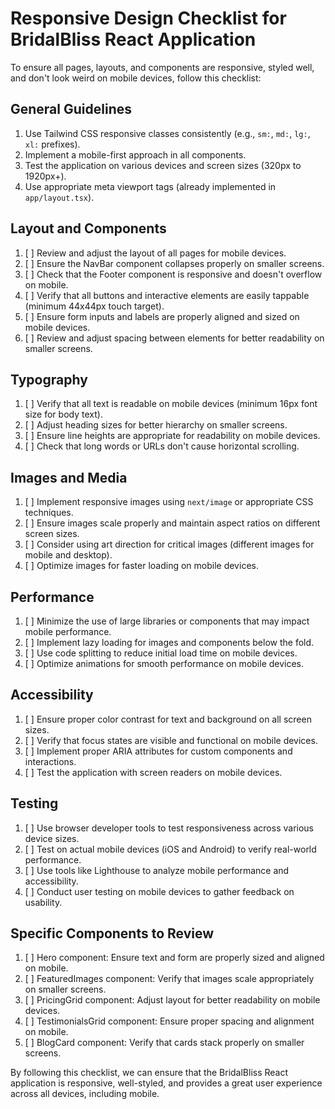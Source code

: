 # Responsive Design Checklist for BridalBliss React Application

To ensure all pages, layouts, and components are responsive, styled well, and don't look weird on mobile devices, follow this checklist:

## General Guidelines

1. Use Tailwind CSS responsive classes consistently (e.g., `sm:`, `md:`, `lg:`, `xl:` prefixes).
2. Implement a mobile-first approach in all components.
3. Test the application on various devices and screen sizes (320px to 1920px+).
4. Use appropriate meta viewport tags (already implemented in `app/layout.tsx`).

## Layout and Components

1. [ ] Review and adjust the layout of all pages for mobile devices.
2. [ ] Ensure the NavBar component collapses properly on smaller screens.
3. [ ] Check that the Footer component is responsive and doesn't overflow on mobile.
4. [ ] Verify that all buttons and interactive elements are easily tappable (minimum 44x44px touch target).
5. [ ] Ensure form inputs and labels are properly aligned and sized on mobile devices.
6. [ ] Review and adjust spacing between elements for better readability on smaller screens.

## Typography

1. [ ] Verify that all text is readable on mobile devices (minimum 16px font size for body text).
2. [ ] Adjust heading sizes for better hierarchy on smaller screens.
3. [ ] Ensure line heights are appropriate for readability on mobile devices.
4. [ ] Check that long words or URLs don't cause horizontal scrolling.

## Images and Media

1. [ ] Implement responsive images using `next/image` or appropriate CSS techniques.
2. [ ] Ensure images scale properly and maintain aspect ratios on different screen sizes.
3. [ ] Consider using art direction for critical images (different images for mobile and desktop).
4. [ ] Optimize images for faster loading on mobile devices.

## Performance

1. [ ] Minimize the use of large libraries or components that may impact mobile performance.
2. [ ] Implement lazy loading for images and components below the fold.
3. [ ] Use code splitting to reduce initial load time on mobile devices.
4. [ ] Optimize animations for smooth performance on mobile devices.

## Accessibility

1. [ ] Ensure proper color contrast for text and background on all screen sizes.
2. [ ] Verify that focus states are visible and functional on mobile devices.
3. [ ] Implement proper ARIA attributes for custom components and interactions.
4. [ ] Test the application with screen readers on mobile devices.

## Testing

1. [ ] Use browser developer tools to test responsiveness across various device sizes.
2. [ ] Test on actual mobile devices (iOS and Android) to verify real-world performance.
3. [ ] Use tools like Lighthouse to analyze mobile performance and accessibility.
4. [ ] Conduct user testing on mobile devices to gather feedback on usability.

## Specific Components to Review

1. [ ] Hero component: Ensure text and form are properly sized and aligned on mobile.
2. [ ] FeaturedImages component: Verify that images scale appropriately on smaller screens.
3. [ ] PricingGrid component: Adjust layout for better readability on mobile devices.
4. [ ] TestimonialsGrid component: Ensure proper spacing and alignment on mobile.
5. [ ] BlogCard component: Verify that cards stack properly on smaller screens.

By following this checklist, we can ensure that the BridalBliss React application is responsive, well-styled, and provides a great user experience across all devices, including mobile.